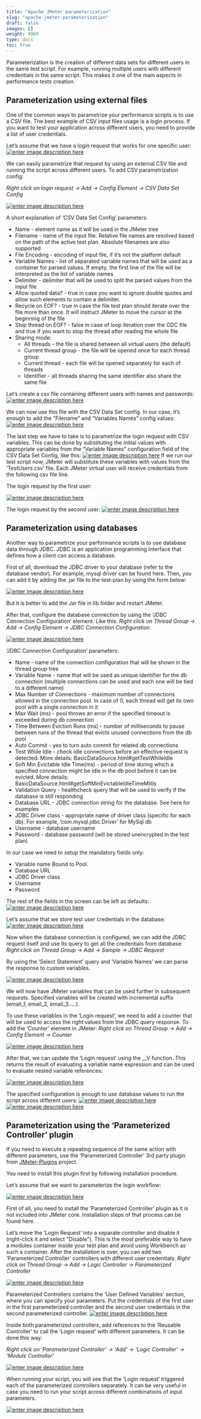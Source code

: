 ```yaml
---
title: "Apache JMeter parameterization"
slug: "apache-jmeter-parameterization"
draft: false
images: []
weight: 9960
type: docs
toc: true
---
```


Parameterization is the creation of different data sets for different users in the same test script. 
For example, running multiple users with different credentials in the same script. This makes it one of the main aspects in performance tests creation.


## Parameterization using external files
One of the common ways to parametrize your performance scripts is to use a CSV file. The best example of CSV input files usage is a login process. If you want to test your application across different users, you need to provide a list of user credentials. 

Let’s assume that we have a login request that works for one specific user:
[![enter image description here][1]][1]

We can easily parametrize that request by using an external CSV file and running the script across different users. To add CSV parametrization config:

*Right click on login request -> Add -> Config Element -> CSV Data Set Config*

[![enter image description here][2]][2]

A short explanation of ‘CSV Data Set Config’ parameters: 
 - Name - element name as it will be used in the JMeter tree
 - Filename - name of the input file. Relative file names are resolved based on the path of the active test plan. Absolute filenames are also supported
 - File Encoding - encoding of input file, if it’s not the platform default
 - Variable Names - list of separated variable names that will be used as a container for parsed values. If empty, the first line of the file will be interpreted as the list of variable names
 - Delimiter - delimiter that will be used to split the parsed values from the input file
 - Allow quoted data? - true in case you want to ignore double quotes and allow such elements to contain a delimiter. 
 - Recycle on EOF? - true in case the file test plan should iterate over the file more than once. It will instruct JMeter to move the cursor at the beginning of the file
 - Stop thread on EOF? - false in case of loop iteration over the CDC file and true if you want to stop the thread after reading the whole file
 - Sharing mode: 
   - All threads - the file is shared between all virtual users (the default)
   - Current thread group - the file will be opened once for each thread group
   - Current thread - each file will be opened separately for each of threads
   - Identifier - all threads sharing the same identifier also share the same file

Let’s create a csv file containing different users with names and passwords:
[![enter image description here][3]][3]


We can now use this file with the CSV Data Set config. In our case, it’s enough to add the “Filename” and “Variables Names” config values:
[![enter image description here][4]][4]

The last step we have to take is to parametrize the login request with CSV variables. This can be done by substituting the initial values with appropriate variables from the “Variable Names” configuration field of the CSV Data Set Config, like this:
[![enter image description here][5]][5]
If we run our test script now, JMeter will substitute these variables with values from the ‘TestUsers.csv’ file. Each JMeter virtual user will receive credentials from the following csv file line.

The login request by the first user:

[![enter image description here][6]][6]

The login request by the second user:
[![enter image description here][7]][7]


  [1]: https://i.stack.imgur.com/l1sF1.png
  [2]: https://i.stack.imgur.com/1xxmG.png
  [3]: https://i.stack.imgur.com/XGNNf.png
  [4]: https://i.stack.imgur.com/AiA6U.png
  [5]: https://i.stack.imgur.com/EzCPh.png
  [6]: https://i.stack.imgur.com/OhBPs.png
  [7]: https://i.stack.imgur.com/uYitr.png

## Parameterization using databases
Another way to parametrize your performance scripts is to use database data through JDBC. JDBC is an application programming interface that defines how a client can access a database.

First of all, download the JDBC driver to your database (refer to the database vendor). For example, mysql driver can be found here. Then, you can  add it by adding the .jar file to the test-plan by using the form below:

[![enter image description here][1]][1]

But it is better to add the Jar file in lib folder and restart JMeter.

After that, configure the database connection by using the ‘JDBC Connection Configuration’ element. Like this:
*Right click on Thread Group -> Add -> Config Element -> JDBC Connection Configuration*

[![enter image description here][2]][2]

‘JDBC Connection Configuration’ parameters:
- Name - name of the connection configuration that will be shown in the thread group tree
- Variable Name - name that will be used as unique identifier for the db connection (multiple connections can be used and each one will be tied to a different name)
- Max Number of Connections - maximum number of connections allowed in the connection pool. In case of 0, each thread will get its own pool with a single connection in it
- Max Wait (ms) - pool throws an error if the specified timeout is exceeded during db connection
- Time Between Eviction Runs (ms) - number of milliseconds to pause between runs of the thread that evicts unused connections from the db pool
- Auto Commit - yes to turn auto commit for related db connections
- Test While Idle - check idle connections before an effective request is detected. More details: BasicDataSource.html#getTestWhileIdle
- Soft Min Evictable Idle Time(ms) - period of time during which a specified connection might be idle in the db pool before it can be evicted. More details: BasicDataSource.html#getSoftMinEvictableIdleTimeMillis
- Validation Query - healthcheck query that will be used to verify if the database is still responding
- Database URL - JDBC connection string for the database. See here for examples
- JDBC Driver class - appropriate name of driver class (specific for each db). For example, ‘com.mysql.jdbc.Driver’ for MySql db
- Username - database username
- Password - database password (will be stored unencrypted in the test plan)

In our case we need to setup the mandatory fields only:
- Variable name Bound to Pool.
- Database URL
- JDBC Driver class
- Username
- Password

The rest of the fields in the screen can be left as defaults:
[![enter image description here][3]][3]

Let’s assume that we store test user credentials in the database:
[![enter image description here][4]][4]

Now when the database connection is configured, we can add the JDBC request itself and use its query to get all the credentials from database:
*Right click on Thread Group -> Add -> Sample -> JDBC Request*

By using the ‘Select Statement’ query and ‘Variable Names’ we can parse the response to custom variables.

[![enter image description here][5]][5]

We will now have JMeter variables that can be used further in subsequent requests. Specified variables will be created with incremental suffix (email_1, email_2, email_3…..).

To use these variables in the ‘Login request’, we need to add a counter that will be used to access the right values from the JDBC query response. To add the ‘Counter’ element in JMeter:
*Right click on Thread Group -> Add -> Config Element -> Counter*

[![enter image description here][6]][6]

After that, we can update the ‘Login request’ using the __V function. This returns the result of evaluating a variable name expression and can be used to evaluate nested variable references:

[![enter image description here][7]][7]

The specified configuration is enough to use database values to run the script across different users:
[![enter image description here][8]][8]
[![enter image description here][9]][9]


  [1]: https://i.stack.imgur.com/P00cH.png
  [2]: https://i.stack.imgur.com/qGpj9.png
  [3]: https://i.stack.imgur.com/7SQ4A.png
  [4]: https://i.stack.imgur.com/hlj24.png
  [5]: https://i.stack.imgur.com/JOCyr.png
  [6]: https://i.stack.imgur.com/D0R1H.png
  [7]: https://i.stack.imgur.com/JbqZr.png
  [8]: https://i.stack.imgur.com/vHeXo.png
  [9]: https://i.stack.imgur.com/EABt3.png

## Parameterization using the ‘Parameterized Controller’ plugin
If you need to execute a repeating sequence of the same action with different parameters, use the ‘Parameterized Controller’ 3rd party plugin from [JMeter-Plugins][1] project. 

You need to install this plugin first by following installation procedure.

Let’s assume that we want to parameterize the login workflow:

[![enter image description here][2]][2]

First of all, you need to install the ‘Parameterized Controller’ plugin as it is not included into JMeter core. Installation steps of that process can be found here.

Let’s move the ‘Login Request’ into a separate controller and disable it (right-click it and select "Disable"). This is the most preferable way to have a modules container inside your test plan and avoid using Workbench as such a container.
After the installation is over, you can add two ‘Parameterized Controller’ controllers with different user credentials: 
*Right click on Thread Group -> Add -> Logic Controller -> Parameterized Controller*

[![enter image description here][3]][3]

Parameterized Controllers contains the ‘User Defined Variables’ section, where you can specify your parameters. Put the credentials of the first user in the first parameterized controller and the second user credentials in the second parameterized controller. 
[![enter image description here][4]][4]

Inside both parameterized controllers, add references to the ‘Reusable Controller’ to call the ‘Login request’ with different parameters. It can be done this way:

*Right click on ‘Parameterized Controller’ -> ‘Add’ -> ‘Logic Controller’ -> ‘Module Controller’*

[![enter image description here][5]][5]

When running your script, you will see that the ‘Login request’ triggered each of the parameterized controllers separately. It can be very useful in case you need to run your script across different combinations of input parameters. 

[![enter image description here][6]][6]


  [1]: https://jmeter-plugins.org/
  [2]: https://i.stack.imgur.com/NrET1.png
  [3]: https://i.stack.imgur.com/5CndR.png
  [4]: https://i.stack.imgur.com/FR2Vr.png
  [5]: https://i.stack.imgur.com/BjEgl.png
  [6]: https://i.stack.imgur.com/qSFKT.png

